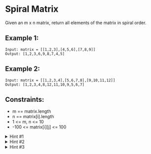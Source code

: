 # Spiral Matrix

Given an m x n matrix, return all elements of the matrix in spiral order.

## Example 1:

```
Input: matrix = [[1,2,3],[4,5,6],[7,8,9]]
Output: [1,2,3,6,9,8,7,4,5]
```

## Example 2:

```
Input: matrix = [[1,2,3,4],[5,6,7,8],[9,10,11,12]]
Output: [1,2,3,4,8,12,11,10,9,5,6,7]
```

## Constraints:

- m == matrix.length
- n == matrix[i].length
- 1 <= m, n <= 10
- -100 <= matrix[i][j] <= 100

<details>
<summary>Hint #1</summary>
Well for some problems, the best way really is to come up with some algorithms for simulation. Basically, you need to simulate what the problem asks us to do.
</details>
<details>
<summary>Hint #2</summary>
We go boundary by boundary and move inwards. That is the essential operation. First row, last column, last row, first column and then we move inwards by 1 and then repeat. That's all, that is all the simulation that we need.
</details>

<details>
<summary>Hint #3</summary>
Think about when you want to switch the progress on one of the indexes. If you progress on

```
i
```

out of

```
[i, j]
```

, you'd be shifting in the same column. Similarly, by changing values for

```
j
```

, you'd be shifting in the same row. Also, keep track of the end of a boundary so that you can move inwards and then keep repeating. It's always best to run the simulation on edge cases like a single column or a single row to see if anything breaks or not.

</details>
